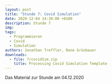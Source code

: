 ```yaml
---
layout: post
title: "Stunde 7: Covid Simulation"
date: 2020-12-04 14:30:00 +0100
description: Stunde 7
img: 
tags:
  - Programmieren
  - Covid
  - Simulation
authors: Jonathan Treffler, Rene Grünbauer
downloads:
  - file: 7/covidSim.zip
    title: Processing Covid Simulation Template
---
```


Das Material zur Stunde am 04.12.2020

